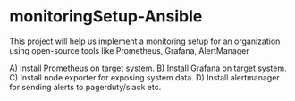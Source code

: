 # monitoringSetup-Ansible

This project will help us implement a monitoring setup for an organization using open-source tools like
Prometheus, Grafana, AlertManager

A)  Install Prometheus on target system.
B)  Install Grafana on target system.
C)  Install node exporter for exposing system data.
D)  Install alertmanager for sending alerts to pagerduty/slack etc.

